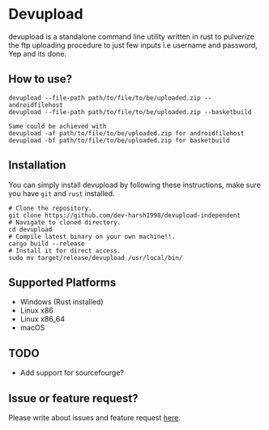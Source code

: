 # Devupload

devupload is a standalone command line utility written in rust to pulverize the ftp uploading procedure to just few inputs i.e username and password, Yep and its done.

## How to use?
```
devupload --file-path path/to/file/to/be/uploaded.zip --androidfilehost
devupload --file-path path/to/file/to/be/uploaded.zip --basketbuild

Same could be achieved with
devupload -af path/to/file/to/be/uploaded.zip for androidfilehost
devupload -bf path/to/file/to/be/uploaded.zip for basketbuild
```

## Installation
You can simply install devupload by following these instructions, make sure you have `git` and `rust` installed.

```
# Clone the repository.
git clone https://github.com/dev-harsh1998/devupload-independent
# Navigate to cloned directory.
cd devupload
# Compile latest binary on your own machine!!.
cargo build --release
# Install it for direct access.
sudo mv target/release/devupload /usr/local/bin/
```

## Supported Platforms
- Windows (Rust installed)
- Linux x86
- Linux x86_64
- macOS

## TODO
- Add support for sourcefourge?

## Issue or feature request?
Please write about issues and feature request [here](https://github.com/dev-harsh1998/devupload-independent).